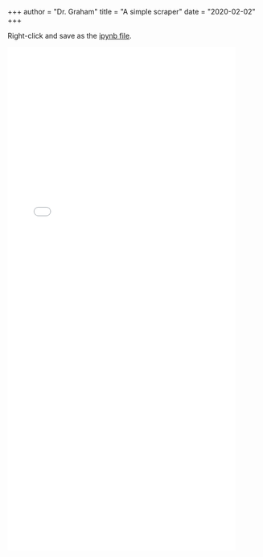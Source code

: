 +++
author = "Dr. Graham"
title = "A simple scraper"
date = "2020-02-02"
+++

Right-click and save as the [ipynb file](simple-scraper.ipynb).

<iframe
      src="/notebooks/simple-scraper.html"
      width="90%"
      height="1000px"
      style="border:none;">
</iframe>
